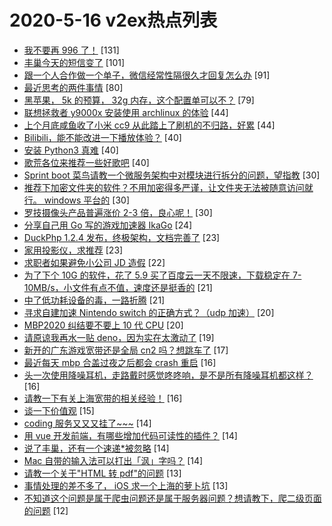 # 2020-5-16 v2ex热点列表

+ [我不要再 996 了！](https://www.v2ex.com/t/672286#reply131) [131]
+ [丰巢今天的短信变了](https://www.v2ex.com/t/672240#reply101) [101]
+ [跟一个人合作做一个单子，微信经常性隔很久才回复怎么办](https://www.v2ex.com/t/672324#reply91) [91]
+ [最近思考的两件事情](https://www.v2ex.com/t/672322#reply80) [80]
+ [黑苹果， 5k 的预算， 32g 内存，这个配置单可以不？](https://www.v2ex.com/t/672288#reply79) [79]
+ [联想拯救者 y9000x 安装使用 archlinux 的体验](https://www.v2ex.com/t/672306#reply44) [44]
+ [上个月底咸鱼收了小米 cc9 从此踏上了刷机的不归路，好累](https://www.v2ex.com/t/672345#reply44) [44]
+ [Bilibili，能不能改进一下播放体验？](https://www.v2ex.com/t/672270#reply40) [40]
+ [安装 Python3 真难](https://www.v2ex.com/t/672293#reply40) [40]
+ [歌荒各位来推荐一些好歌吧](https://www.v2ex.com/t/672251#reply40) [40]
+ [Sprint boot 菜鸟请教一个微服务架构中对模块进行拆分的问题，望指教](https://www.v2ex.com/t/672299#reply30) [30]
+ [推荐下加密文件夹的软件？不用加密得多严谨，让文件夹无法被随意访问就行。 windows 平台的](https://www.v2ex.com/t/672384#reply30) [30]
+ [罗技摄像头产品普遍涨价 2-3 倍，良心呢！](https://www.v2ex.com/t/672388#reply30) [30]
+ [分享自己用 Go 写的游戏加速器 IkaGo](https://www.v2ex.com/t/672367#reply24) [24]
+ [DuckPhp 1.2.4 发布，终极架构，文档完善了](https://www.v2ex.com/t/672263#reply23) [23]
+ [家用投影仪，求推荐](https://www.v2ex.com/t/672248#reply23) [23]
+ [求职者如果避免小公司 JD 造假](https://www.v2ex.com/t/672273#reply22) [22]
+ [为了下个 10G 的软件，花了 5.9 买了百度云一天不限速，下载稳定在 7-10MB/s，小文件有点不值，速度还是挺香的](https://www.v2ex.com/t/672328#reply21) [21]
+ [中了低功耗设备的毒，一路折腾](https://www.v2ex.com/t/672350#reply21) [21]
+ [寻求自建加速 Nintendo switch 的正确方式？（udp 加速）](https://www.v2ex.com/t/672323#reply20) [20]
+ [MBP2020 纠结要不要上 10 代 CPU](https://www.v2ex.com/t/672347#reply20) [20]
+ [请原谅我再水一贴 deno，因为实在太激动了](https://www.v2ex.com/t/672381#reply19) [19]
+ [新开的广东游戏宽带还是全局 cn2 吗？想跳车了](https://www.v2ex.com/t/672327#reply17) [17]
+ [最近每天 mbp 合盖过夜之后都会 crash 重启](https://www.v2ex.com/t/672285#reply16) [16]
+ [头一次使用降噪耳机，走路戴时感觉咚咚响，是不是所有降噪耳机都这样？](https://www.v2ex.com/t/672359#reply16) [16]
+ [请教一下有关上海宽带的相关经验！](https://www.v2ex.com/t/672253#reply16) [16]
+ [谈一下价值观](https://www.v2ex.com/t/672378#reply15) [15]
+ [coding 服务又又又挂了~~~](https://www.v2ex.com/t/672260#reply14) [14]
+ [用 vue 开发前端，有哪些增加代码可读性的插件？](https://www.v2ex.com/t/672393#reply14) [14]
+ [说了丰巢，还有一个速递*被忽略](https://www.v2ex.com/t/672244#reply14) [14]
+ [Mac 自带的输入法可以打出「沨」字吗？](https://www.v2ex.com/t/672254#reply14) [14]
+ [请教一个关于"HTML 转 pdf"的问题](https://www.v2ex.com/t/672404#reply13) [13]
+ [事情处理的差不多了， iOS 求一个上海的萝卜坑](https://www.v2ex.com/t/672246#reply13) [13]
+ [不知道这个问题是属于爬虫问题还是属于服务器问题？想请教下，爬二级页面的问题](https://www.v2ex.com/t/672289#reply12) [12]
